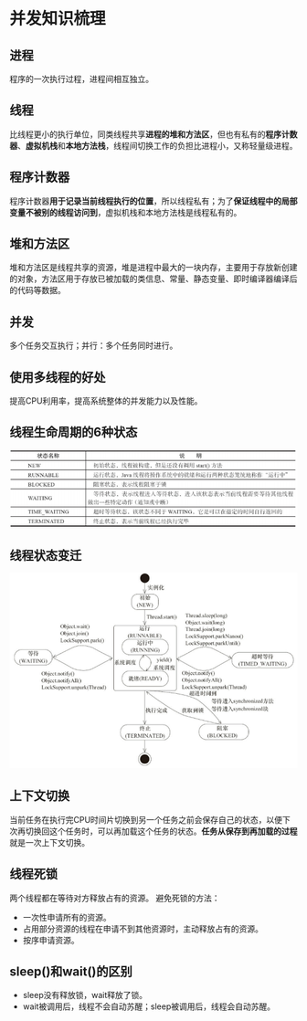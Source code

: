 # 并发知识梳理

## 进程
程序的一次执行过程，进程间相互独立。

## 线程
比线程更小的执行单位，同类线程共享**进程的堆和方法区**，但也有私有的**程序计数器**、**虚拟机栈**和**本地方法栈**，线程间切换工作的负担比进程小，又称轻量级进程。

## 程序计数器
程序计数器**用于记录当前线程执行的位置**，所以线程私有；为了**保证线程中的局部变量不被别的线程访问到**，虚拟机栈和本地方法栈是线程私有的。

## 堆和方法区
堆和方法区是线程共享的资源，堆是进程中最大的一块内存，主要用于存放新创建的对象，方法区用于存放已被加载的类信息、常量、静态变量、即时编译器编译后的代码等数据。

## 并发
多个任务交互执行；并行：多个任务同时进行。

## 使用多线程的好处
提高CPU利用率，提高系统整体的并发能力以及性能。

## 线程生命周期的6种状态
![](_v_images/20191219220400669_8836.png)

## 线程状态变迁
![](_v_images/20191219220417149_17193.png)

## 上下文切换
当前任务在执行完CPU时间片切换到另一个任务之前会保存自己的状态，以便下次再切换回这个任务时，可以再加载这个任务的状态。**任务从保存到再加载的过程**就是一次上下文切换。

## 线程死锁
两个线程都在等待对方释放占有的资源。
避免死锁的方法：

- 一次性申请所有的资源。
- 占用部分资源的线程在申请不到其他资源时，主动释放占有的资源。
- 按序申请资源。

## sleep()和wait()的区别
- sleep没有释放锁，wait释放了锁。
- wait被调用后，线程不会自动苏醒；sleep被调用后，线程会自动苏醒。